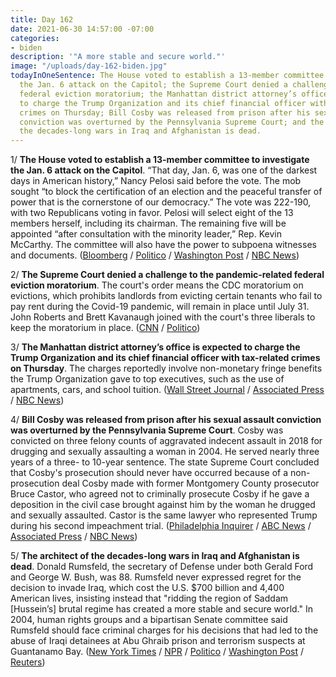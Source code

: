 ```yaml
---
title: Day 162
date: 2021-06-30 14:57:00 -07:00
categories:
- biden
description: '"A more stable and secure world."'
image: "/uploads/day-162-biden.jpg"
todayInOneSentence: The House voted to establish a 13-member committee to investigate
  the Jan. 6 attack on the Capitol; the Supreme Court denied a challenge to the pandemic-related
  federal eviction moratorium; the Manhattan district attorney’s office is expected
  to charge the Trump Organization and its chief financial officer with tax-related
  crimes on Thursday; Bill Cosby was released from prison after his sexual assault
  conviction was overturned by the Pennsylvania Supreme Court; and the architect of
  the decades-long wars in Iraq and Afghanistan is dead.
---
```


1/ **The House voted to establish a 13-member committee to investigate the Jan. 6 attack on the Capitol**. “That day, Jan. 6, was one of the darkest days in American history,” Nancy Pelosi said before the vote. The mob sought “to block the certification of an election and the peaceful transfer of power that is the cornerstone of our democracy.” The vote was 222-190, with two Republicans voting in favor. Pelosi will select eight of the 13 members herself, including its chairman. The remaining five will be appointed “after consultation with the minority leader,” Rep. Kevin McCarthy. The committee will also have the power to subpoena witnesses and documents. ([Bloomberg](https://www.bloomberg.com/news/articles/2021-06-30/house-approves-select-committee-to-probe-jan-6-capitol-attack?srnd=politics-vp&sref=MIBMEEoj) / [Politico](https://www.politico.com/news/2021/06/30/jan-6-probe-trump-497059) / [Washington Post](https://www.washingtonpost.com/national-security/house-select-committee-january-6/2021/06/30/a52179ba-d998-11eb-bb9e-70fda8c37057_story.html) / [NBC News](https://www.nbcnews.com/politics/congress/house-vote-creation-committee-probe-jan-6-riot-n1272624))

2/ **The Supreme Court denied a challenge to the pandemic-related federal eviction moratorium**. The court's order means the CDC moratorium on evictions, which prohibits landlords from evicting certain tenants who fail to pay rent during the Covid-19 pandemic, will remain in place until July 31. John Roberts and Brett Kavanaugh joined with the court's three liberals to keep the moratorium in place. ([CNN](https://www.cnn.com/2021/06/29/politics/supreme-court-eviction-moratorium-cdc/index.html) / [Politico](https://www.politico.com/news/2021/06/29/supreme-court-allows-eviction-ban-497090))

3/ **The Manhattan district attorney’s office is expected to charge the Trump Organization and its chief financial officer with tax-related crimes on Thursday**. The charges reportedly involve non-monetary fringe benefits the Trump Organization gave to top executives, such as the use of apartments, cars, and school tuition. ([Wall Street Journal](https://www.wsj.com/articles/trump-organization-and-cfo-allen-weisselberg-expected-to-be-charged-thursday-11625060765?mod=hp_lead_pos2) / [Associated Press](https://apnews.com/article/trump-organization-investigation-charges-8b2deb72f74ef13e0d45a69ee7118261) / [NBC News](https://www.nbcnews.com/politics/donald-trump/trump-organization-expected-be-charged-tax-related-crimes-thursday-n1272711))

4/ **Bill Cosby was released from prison after his sexual assault conviction was overturned by the Pennsylvania Supreme Court**. Cosby was convicted on three felony counts of aggravated indecent assault in 2018 for drugging and sexually assaulting a woman in 2004. He served nearly three years of a three- to 10-year sentence. The state Supreme Court concluded that Cosby's prosecution should never have occurred because of a non-prosecution deal Cosby made with former Montgomery County prosecutor Bruce Castor, who agreed not to criminally prosecute Cosby if he gave a deposition in the civil case brought against him by the woman he drugged and sexually assaulted. Castor is the same lawyer who represented Trump during his second impeachment trial. ([Philadelphia Inquirer](https://www.inquirer.com/news/bill-cosby-conviction-overturned-appeal-andrea-constand-20210630.html?scrolla=5eb6d68b7fedc32c19ef33b4) / [ABC News](https://abcnews.go.com/US/bill-cosby-released-prison-conviction-vacated/story?id=78582000) / [Associated Press](https://apnews.com/article/bill-cosby-conviction-overturned-5c073fb64bc5df4d7b99ee7fadddbe5a) / [NBC News](https://www.nbcnews.com/news/us-news/bill-cosby-be-released-after-sexual-assault-conviction-overturned-pennsylvania-n1272748))

5/ **The architect of the decades-long wars in Iraq and Afghanistan is dead**. Donald Rumsfeld, the secretary of Defense under both Gerald Ford and George W. Bush, was 88. Rumsfeld never expressed regret for the decision to invade Iraq, which cost the U.S. $700 billion and 4,400 American lives, insisting instead that "ridding the region of Saddam \[Hussein’s\] brutal regime has created a more stable and secure world." In 2004, human rights groups and a bipartisan Senate committee said Rumsfeld should face criminal charges for his decisions that had led to the abuse of Iraqi detainees at Abu Ghraib prison and terrorism suspects at Guantanamo Bay. ([New York Times](https://www.nytimes.com/2021/06/30/us/politics/donald-rumsfeld-dead.html) / [NPR](https://www.npr.org/2021/06/30/1011886858/former-secretary-of-defense-donald-rumsfeld-has-died) / [Politico](https://www.politico.com/news/2021/06/30/former-defense-secretary-donald-rumsfeld-has-died-at-the-age-of-88-497239) / [Washington Post](https://www.washingtonpost.com/local/obituaries/donald-rumsfeld-dead/2021/06/30/21a8d69a-c5dc-11df-94e1-c5afa35a9e59_story.html) / [Reuters](https://www.reuters.com/world/us/former-us-defense-secretary-donald-rumsfeld-dead-88-2021-06-30/))